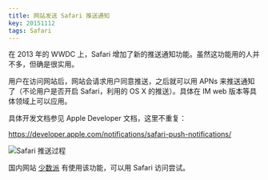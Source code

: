 ```yaml
---
title: 网站发送 Safari 推送通知
key: 20151112
tags: Safari
---
```

在 2013 年的 WWDC 上，Safari 增加了新的推送通知功能。虽然这功能用的人并不多，但确是很实用。

用户在访问网站后，网站会请求用户同意推送，之后就可以用 APNs 来推送通知了（不论用户是否开启 Safari，利用的 OS X 的推送）。具体在 IM web 版本等具体领域上可以应用。

具体开发文档参见 Apple Developer 文档，这里不重复：

https://developer.apple.com/notifications/safari-push-notifications/

![ Safari 推送过程](http://www.ixiaozhi.com/content/images/2015/11/9B08E895-6173-437E-A83B-676456B47436.png)

国内网站 [少数派](http://sspai.com) 有使用该功能，可以用 Safari 访问尝试。

